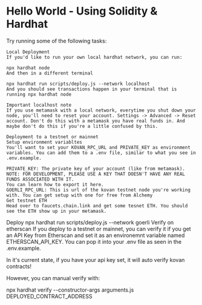 # Hello World - Using Solidity & Hardhat


Try running some of the following tasks:

```
Local Deployment
If you'd like to run your own local hardhat network, you can run:

npx hardhat node
And then in a different terminal

npx hardhat run scripts/deploy.js --network localhost
And you should see transactions happen in your terminal that is running npx hardhat node

Important localhost note
If you use metamask with a local network, everytime you shut down your node, you'll need to reset your account. Settings -> Advanced -> Reset account. Don't do this with a metamask you have real funds in. And maybe don't do this if you're a little confused by this.

Deployment to a testnet or mainnet
Setup environment variabltes
You'll want to set your KOVAN_RPC_URL and PRIVATE_KEY as environment variables. You can add them to a .env file, similar to what you see in .env.example.

PRIVATE_KEY: The private key of your account (like from metamask). NOTE: FOR DEVELOPMENT, PLEASE USE A KEY THAT DOESN'T HAVE ANY REAL FUNDS ASSOCIATED WITH IT.
You can learn how to export it here.
GOERLI_RPC_URL: This is url of the kovan testnet node you're working with. You can get setup with one for free from Alchemy
Get testnet ETH
Head over to faucets.chain.link and get some tesnet ETH. You should see the ETH show up in your metamask.

```

Deploy
npx hardhat run scripts/deploy.js --network goerli
Verify on etherscan
If you deploy to a testnet or mainnet, you can verify it if you get an API Key from Etherscan and set it as an environemnt variable named ETHERSCAN_API_KEY. You can pop it into your .env file as seen in the .env.example.

In it's current state, if you have your api key set, it will auto verify kovan contracts!

However, you can manual verify with:

npx hardhat verify --constructor-args arguments.js DEPLOYED_CONTRACT_ADDRESS
